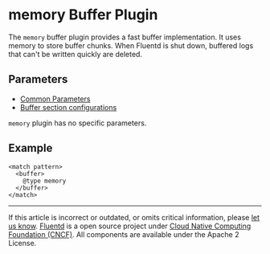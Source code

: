 # memory Buffer Plugin

The `memory` buffer plugin provides a fast buffer implementation. It
uses memory to store buffer chunks. When Fluentd is shut down, buffered
logs that can't be written quickly are deleted.


## Parameters

-   [Common Parameters](/articles/plugin-common-parameters.md)
-   [Buffer section configurations](/articles/buffer-section.md)

`memory` plugin has no specific parameters.


## Example

``` {.CodeRay}
<match pattern>
  <buffer>
    @type memory
  </buffer>
</match>
```


------------------------------------------------------------------------

If this article is incorrect or outdated, or omits critical information,
please [let us know](https://github.com/fluent/fluentd-docs/issues?state=open).
[Fluentd](http://www.fluentd.org/) is a open source project under [Cloud
Native Computing Foundation (CNCF)](https://cncf.io/). All components
are available under the Apache 2 License.
